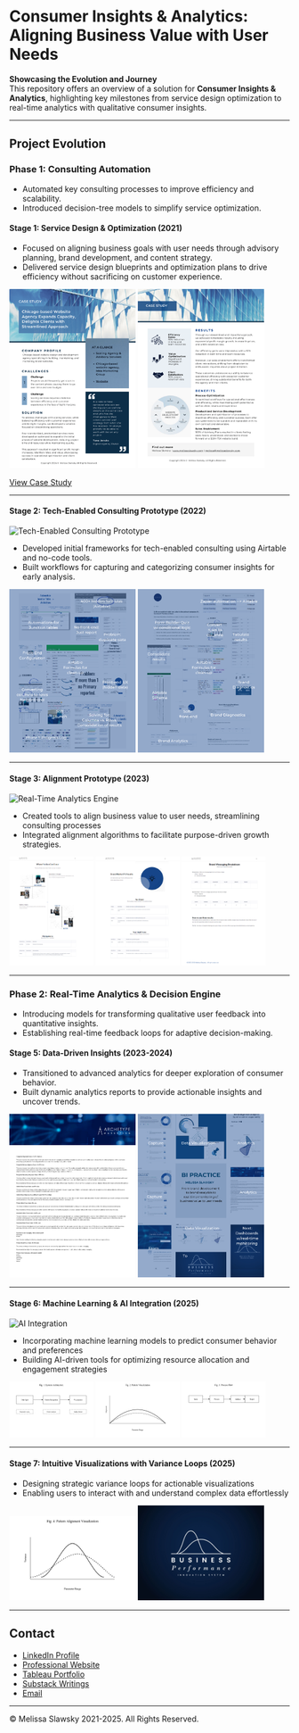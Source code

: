 # Consumer Insights & Analytics: Aligning Business Value with User Needs  

**Showcasing the Evolution and Journey**  
This repository offers an overview of a solution for **Consumer Insights & Analytics**, highlighting key milestones from service design optimization to real-time analytics with qualitative consumer insights.

---

## Project Evolution  

### Phase 1: Consulting Automation
- Automated key consulting processes to improve efficiency and scalability.
- Introduced decision-tree models to simplify service optimization.

#### Stage 1: Service Design & Optimization (2021)

- Focused on aligning business goals with user needs through advisory planning, brand development, and content strategy.
- Delivered service design blueprints and optimization plans to drive efficiency without sacrificing on customer experience.

<p float="left">
  <img src="scaling-services-1.png" width="45%" />
  <img src="scaling-services-2.png" width="45%" />
</p>

[View Case Study](https://www.flipsnack.com/F899E588B7A/casestudy_scalingdigitalservices/full-view.html)

---

#### Stage 2: Tech-Enabled Consulting Prototype (2022)  
![Tech-Enabled Consulting Prototype](consulting-prototype-preview.png)
- Developed initial frameworks for tech-enabled consulting using Airtable and no-code tools.
- Built workflows for capturing and categorizing consumer insights for early analysis.

<p float="left">
  <img src="prototype-1.png" width="45%" />
  <img src="prototype-2.png" width="45%" />
</p>

---

#### Stage 3: Alignment Prototype (2023)  
![Real-Time Analytics Engine](real-time-analytics-preview.png)
- Created tools to align business value to user needs, streamlining consulting processes
- Integrated alignment algorithms to facilitate purpose-driven growth strategies.

<p float="left">
  <img src="alignment-prototype-1.png" width="30%" alt="Alignment Prototype 1" />
  <img src="alignment-prototype-2.png" width="30%" alt="Alignment Prototype 2" />
  <img src="alignment-prototype-3.png" width="30%" alt="Alignment Prototype 3" />
</p>

---

### Phase 2: Real-Time Analytics & Decision Engine
- Introducing models for transforming qualitative user feedback into quantitative insights.
- Establishing real-time feedback loops for adaptive decision-making.

#### Stage 5: Data-Driven Insights (2023-2024)  
- Transitioned to advanced analytics for deeper exploration of consumer behavior.
- Built dynamic analytics reports to provide actionable insights and uncover trends.

<p float="left">
  <img src="data-insights-report.png" width="45%" />
  <img src="data-driven-insights.png" width="45%" />
</p>

---

#### Stage 6: Machine Learning & AI Integration (2025)  
![AI Integration](ai-integration-preview.png)
- Incorporating machine learning models to predict consumer behavior and preferences
- Building AI-driven tools for optimizing resource allocation and engagement strategies

<p float="left">
  <img src="system-diagram.png" width="30%" alt="System Diagram" />
  <img src="pattern-visualization.png" width="30%" alt="Pattern Visualization" />
  <img src="process-flow.png" width="30%" alt="Process Flow" />
</p>

---

#### Stage 7: Intuitive Visualizations with Variance Loops (2025)  
- Designing strategic variance loops for actionable visualizations
- Enabling users to interact with and understand complex data effortlessly

<p float="left">
  <img src="pattern-alignment-visualization.png" width="45%" />
  <img src="business-performance-is-logo.png" width="45%" />
</p>

---

## Contact  
- [LinkedIn Profile](https://www.linkedin.com/in/melissaslawsky/)  
- [Professional Website](https://melissaslawsky.com/client-results/)  
- [Tableau Portfolio](https://public.tableau.com/app/profile/melissa.slawsky1925/vizzes)  
- [Substack Writings](https://melissaslawsky.substack.com/)  
- [Email](mailto:melissa@melissaslawsky.com)  

---  
© Melissa Slawsky 2021-2025. All Rights Reserved.  
